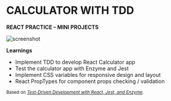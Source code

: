 # CALCULATOR WITH TDD

**REACT PRACTICE – MINI PROJECTS**

![screenshot](./docs/ss_01.png)

**Learnings**

- Implement TDD to develop React Calculator app
- Test the calculator app with Enzyme and Jest
- Implement CSS variables for responsive design and layout
- React PropTypes for component props checking / validation

<sub>Based on [*Test-Driven Development with React, Jest, and Enzyme*](https://testdriven.io/blog/tdd-with-react-jest-and-enzyme-part-one/).</sub>